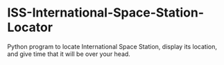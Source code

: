 # ISS-International-Space-Station-Locator
Python program to locate International Space Station, display its location, and give time that it will be over your head. 
